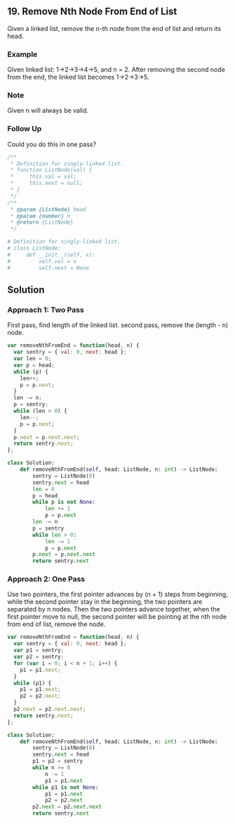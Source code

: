 ## 19. Remove Nth Node From End of List

Given a linked list, remove the n-th node from the end of list and return its head.

### Example

Given linked list: 1->2->3->4->5, and n = 2.
After removing the second node from the end, the linked list becomes 1->2->3->5.

### Note

Given n will always be valid.

### Follow Up

Could you do this in one pass?

```js
/**
 * Definition for singly-linked list.
 * function ListNode(val) {
 *     this.val = val;
 *     this.next = null;
 * }
 */
/**
 * @param {ListNode} head
 * @param {number} n
 * @return {ListNode}
 */
```

```py
# Definition for singly-linked list.
# class ListNode:
#     def __init__(self, x):
#         self.val = x
#         self.next = None
```

## Solution

### Approach 1: Two Pass

First pass, find length of the linked list. second pass, remove the (length - n) node.

```js
var removeNthFromEnd = function(head, n) {
  var sentry = { val: 0, next: head };
  var len = 0;
  var p = head;
  while (p) {
    len++;
    p = p.next;
  }
  len -= n;
  p = sentry;
  while (len > 0) {
    len--;
    p = p.next;
  }
  p.next = p.next.next;
  return sentry.next;
};
```

```py
class Solution:
    def removeNthFromEnd(self, head: ListNode, n: int) -> ListNode:
        sentry = ListNode(0)
        sentry.next = head
        len = 0
        p = head
        while p is not None:
            len += 1
            p = p.next
        len -= n
        p = sentry
        while len > 0:
            len -= 1
            p = p.next
        p.next = p.next.next
        return sentry.next
```

### Approach 2: One Pass

Use two pointers, the first pointer advances by (n + 1) steps from beginning, while the second pointer stay in the beginning, the two pointers are separated by n nodes. Then the two pointers advance together, when the first pointer move to null, the second pointer will be pointing at the nth node from end of list, remove the node.

```js
var removeNthFromEnd = function(head, n) {
  var sentry = { val: 0, next: head };
  var p1 = sentry;
  var p2 = sentry;
  for (var i = 0; i < n + 1; i++) {
    p1 = p1.next;
  }
  while (p1) {
    p1 = p1.next;
    p2 = p2.next;
  }
  p2.next = p2.next.next;
  return sentry.next;
};
```

```py
class Solution:
    def removeNthFromEnd(self, head: ListNode, n: int) -> ListNode:
        sentry = ListNode(0)
        sentry.next = head
        p1 = p2 = sentry
        while n >= 0
            n -= 1
            p1 = p1.next
        while p1 is not None:
            p1 = p1.next
            p2 = p2.next
        p2.next = p2.next.next
        return sentry.next

```
